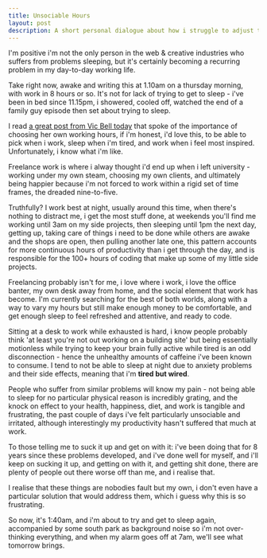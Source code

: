 ```yaml
---
title: Unsociable Hours
layout: post
description: A short personal dialogue about how i struggle to adjust to office hours.
---
```

I'm positive i'm not the only person in the web & creative industries who suffers from problems sleeping, but it's certainly becoming a recurring problem in my day-to-day working life.

Take right now, awake and writing this at 1.10am on a thursday morning, with work in 8 hours or so. It's not for lack of trying to get to sleep - i've been in bed since 11.15pm, i showered, cooled off, watched the end of a family guy episode then set about trying to sleep.

I read [a great post from Vic Bell today][2] that spoke of the importance of choosing her own working hours, if i'm honest, i'd love this, to be able to pick when i work, sleep when i'm tired, and work when i feel most inspired. Unfortunately, i know what i'm like.

Freelance work is where i alway thought i'd end up when i left university - working under my own steam, choosing my own clients, and ultimately being happier because i'm not forced to work within a rigid set of time frames, the dreaded nine-to-five.

Truthfully? I work best at night, usually around this time, when there's nothing to distract me, i get the most stuff done, at weekends you'll find me working until 3am on my side projects, then sleeping until 1pm the next day, getting up, taking care of things i need to be done while others are awake and the shops are open, then pulling another late one, this pattern accounts for more continuous hours of productivity than i get through the day, and is responsible for the 100+ hours of coding that make up some of my little side projects.

Freelancing probably isn't for me, i love where i work, i love the office banter, my own desk away from home, and the social element that work has become. I'm currently searching for the best of both worlds, along with a way to vary my hours but still make enough money to be comfortable, and get enough sleep to feel refreshed and attentive, and ready to code.

Sitting at a desk to work while exhausted is hard, i know people probably think 'at least you're not out working on a building site' but being essentially motionless while trying to keep your brain fully active while tired is an odd disconnection - hence the unhealthy amounts of caffeine i've been known to consume. I tend to not be able to sleep at night due to anxiety problems and their side effects, meaning that i'm **tired but wired**.

People who suffer from similar problems will know my pain - not being able to sleep for no particular physical reason is incredibly grating, and the knock on effect to your health, happiness, diet, and work is tangible and frustrating, the past couple of days i've felt particularly unsociable and irritated, although interestingly my productivity hasn't suffered that much at work.

To those telling me to suck it up and get on with it: i've been doing that for 8 years since these problems developed, and i've done well for myself, and i'll keep on sucking it up, and getting on with it, and getting shit done, there are plenty of people out there worse off than me, and i realise that.

I realise that these things are nobodies fault but my own, i don't even have a particular solution that would address them, which i guess why this is so frustrating.

So now, it's 1:40am, and i'm about to try and get to sleep again, accompanied by some south park as background noise so i'm not over-thinking everything, and when my alarm goes off at 7am, we'll see what tomorrow brings.

 [1]: http://danmatthews.me//wp-content/uploads/2012/07/4-up-on-05-07-2012-at-01.46-compiled.jpg
 [2]: http://vicbell.co.uk/a-new-chapter/
